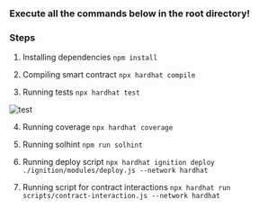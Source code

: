 ### Execute all the commands below in the root directory!
### Steps

1. Installing dependencies
 `npm install` 

2. Compiling smart contract
`npx hardhat compile`

3. Running tests
`npx hardhat test` 

![test](https://github.com/corchessergiu/Rowlstone/assets/61419684/d2d3ee01-8992-4845-8d62-53961123e872)

4. Running coverage
`npx hardhat coverage`

5. Running solhint
`npm run solhint` 
6. Running deploy script
`npx hardhat ignition deploy ./ignition/modules/deploy.js --network hardhat` 

7. Running script for contract interactions
`npx hardhat run scripts/contract-interaction.js --network hardhat` 
